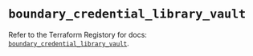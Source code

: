 # `boundary_credential_library_vault`

Refer to the Terraform Registory for docs: [`boundary_credential_library_vault`](https://www.terraform.io/docs/providers/boundary/r/credential_library_vault).
